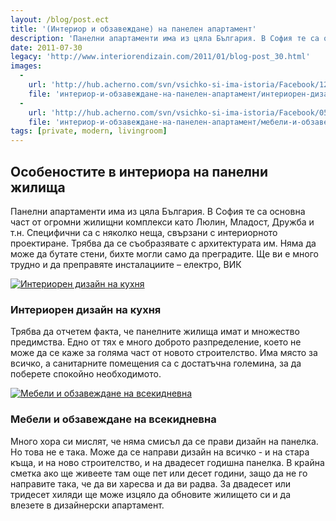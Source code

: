 ```yaml
---
layout: /blog/post.ect
title: '(Интериор и обзавеждане) на панелен апартамент'
description: 'Панелни апартаменти има из цяла България. В София те са основна част от огромни жилищни комплекси като Люлин, Младост, Дружба и т.н. Специфични са с няколко неща, свързани с интериорното проектиране. Трябва да се съобразявате с архитектурата им'
date: 2011-07-30
legacy: 'http://www.interiorendizain.com/2011/01/blog-post_30.html'
images:
  -
    url: 'http://hub.acherno.com/svn/vsichko-si-ima-istoria/Facebook/12-k.jpg'
    file: 'интериор-и-обзавеждане-на-панелен-апартамент/интериорен-дизайн-на-кухня.jpg'
  -
    url: 'http://hub.acherno.com/svn/vsichko-si-ima-istoria/Facebook/05-h.jpg'
    file: 'интериор-и-обзавеждане-на-панелен-апартамент/мебели-и-обзавеждане-на-всекидневна.jpg'
tags: [private, modern, livingroom]
---
```

## Особеностите в **интериора на панелни жилища**
Панелни апартаменти има из цяла България. В София те са основна част от огромни жилищни комплекси като Люлин, Младост, Дружба и т.н. Специфични са с няколко неща, свързани с интериорното проектиране. Трябва да се съобразявате с архитектурата им. Няма да може да бутате стени, бихте могли само да преградите. Ще ви е много трудно и да преправяте инсталациите – електро, ВИК

[![Интериорен дизайн на кухня](интериор-и-обзавеждане-на-панелен-апартамент/интериорен-дизайн-на-кухня.jpg)](http://acherno.bg/интериорен-дизайн/апартамент/всичко-си-има-история/интериор.html)
### Интериорен дизайн на **кухня**

Трябва да отчетем факта, че панелните жилища имат и множество предимства. Едно от тях е много доброто разпределение, което не може да се каже за голяма част от новото строителство. Има място за всичко, а санитарните помещения са с достатъчна големина, за да поберете спокойно необходимото.

[![Мебели и обзавеждане на всекидневна](интериор-и-обзавеждане-на-панелен-апартамент/мебели-и-обзавеждане-на-всекидневна.jpg)](http://acherno.bg/интериорен-дизайн/апартамент/всичко-си-има-история/интериор.html)
### Мебели и обзавеждане на **всекидневна**

Много хора си мислят, че няма смисъл да се прави дизайн на панелка. Но това не е така. Може да се направи дизайн на всичко - и на стара къща, и на ново строителство, и на двадесет годишна панелка. В крайна сметка ако ще живеете там още пет или десет години, защо да не го направите така, че да ви харесва и да ви радва. За двадесет или тридесет хиляди ще може изцяло да обновите жилището си и да влезете в дизайнерски апартамент.

